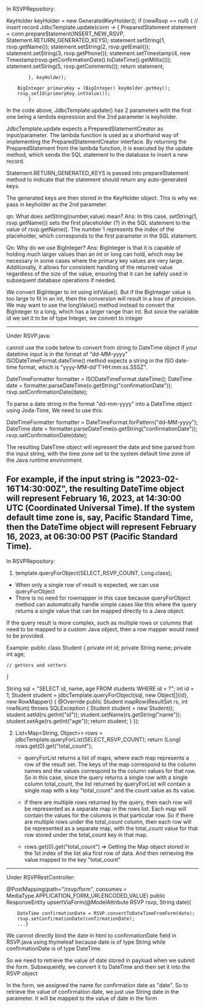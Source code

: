 
In RSVPRepository:

KeyHolder keyHolder = new GeneratedKeyHolder();
        if (newRsvp == null) {
            // insert record
            JdbcTemplate.update(conn -> {
                PreparedStatement statement = conn.prepareStatement(INSERT_NEW_RSVP, Statement.RETURN_GENERATED_KEYS);
                statement.setString(1, rsvp.getName());
                statement.setString(2, rsvp.getEmail());
                statement.setString(3, rsvp.getPhone());
                statement.setTimestamp(4, new Timestamp(rsvp.getConfirmationDate().toDateTime().getMillis()));
                statement.setString(5, rsvp.getComments());
                return statement;

            }, keyHolder);

        BigInteger primaryKey = (BigInteger) keyHolder.getKey();
        rsvp.setId(primaryKey.intValue());
            }

In the code above, JdbcTemplate.update() has 2 parameters with the first one being a lambda expression and the 2nd parameter is keyholder.

JdbcTemplate.update expects a PreparedStatementCreator as input/parameter. The lambda function is used as a shorthand way of implementing the PreparedStatementCreator interface.
By returning the PreparedStatement from the lambda function, it is executed by the update method, which sends the SQL statement to the database to insert a new record. 

Statement.RETURN_GENERATED_KEYS is passed into prepareStatement method to indicate that the statement should return any auto-generated keys.

The generated keys are then stored in the KeyHolder object. This is why we pass in keyholder as the 2nd parameter.

qn: What does setString(number,value) mean?
Ans: In this case, setString(1, rsvp.getName()) sets the first placeholder (?) in the SQL statement to the value of rsvp.getName(). The number 1 represents the index of the placeholder, which corresponds to the first parameter in the SQL statement.

Qn: Why do we use BigInteger?
Ans: BigInteger is that it is capable of holding much larger values than an int or long can hold, which may be necessary in some cases where the primary key values are very large. Additionally, it allows for consistent handling of the returned value regardless of the size of the value, ensuring that it can be safely used in subsequent database operations if needed.

We convert BigInteger to int using intValue(). But if the BigInteger value is too large to fit in an int, then the conversion will result in a loss of precision. We may want to use the longValue() method instead to convert the BigInteger to a long, which has a larger range than int.
But since the variable id we set it to be of type Integer, we convert to integer

--------------------------------------------------------------------------------------------------------

Under RSVP.java:

cannot use the code below to convert from string to DateTime object if your datetime input is in the format of "dd-MM-yyyy"
ISODateTimeFormat.dateTime() method expects a string in the ISO date-time format, which is "yyyy-MM-dd'T'HH:mm:ss.SSSZ".

DateTimeFormatter formatter = ISODateTimeFormat.dateTime();
DateTime date = formatter.parseDateTime(o.getString("confirmationDate"));
rsvp.setConfirmationDate(date);

To parse a date string in the format "dd-mm-yyyy" into a DateTime object using Joda-Time, We need to use this:

DateTimeFormatter formatter = DateTimeFormat.forPattern("dd-MM-yyyy");
DateTime date = formatter.parseDateTime(o.getString("confirmationDate"));
rsvp.setConfirmationDate(date);

The resulting DateTime object will represent the date and time parsed from the input string, with the time zone set to the system default time zone of the Java runtime environment.

For example, if the input string is "2023-02-16T14:30:00Z", the resulting DateTime object will represent February 16, 2023, at 14:30:00 UTC (Coordinated Universal Time). If the system default time zone is, say, Pacific Standard Time, then the DateTime object will represent February 16, 2023, at 06:30:00 PST (Pacific Standard Time).
-----------------------------------------------------------------------------------------

In RSVPRepository:

1.  template.queryForObject(SELECT_RSVP_COUNT, Long.class);

- When only a single row of result is expected, we can use queryForObject
- There is no need for rowmapper in this case because queryForObject method can automatically handle simple cases like this where the query returns a single value that can be mapped directly to a Java object.

If the query result is more complex, such as multiple rows or columns that need to be mapped to a custom Java object, then a row mapper would need to be provided.

Example:
public class Student {
    private int id;
    private String name;
    private int age;

    // getters and setters
}

String sql = "SELECT id, name, age FROM students WHERE id = ?";
int id = 1;
Student student = jdbcTemplate.queryForObject(sql, new Object[]{id}, new RowMapper<Student>() {
    @Override
    public Student mapRow(ResultSet rs, int rowNum) throws SQLException {
        Student student = new Student();
        student.setId(rs.getInt("id"));
        student.setName(rs.getString("name"));
        student.setAge(rs.getInt("age"));
        return student;
    }
});

2.
    List<Map<String, Object>> rows = jdbcTemplate.queryForList(SELECT_RSVP_COUNT);
    return (Long) rows.get(0).get("total_count");

    - queryForList returns a list of maps, where each map represents a row of the result set. The keys of the map correspond to the column names and the values correspond to the column values for that row. 
    So in this case, since the query returns a single row with a single column total_count, the list returned by queryForList will contain a single map with a key "total_count" and the count value as its value.

    -  if there are multiple rows returned by the query, then each row will be represented as a separate map in the rows list. Each map will contain the values for the columns in that particular row. So if there are multiple rows under the total_count column, then each row will be represented as a separate map, with the total_count value for that row stored under the total_count key in that map.

    - rows.get(0).get("total_count") => Getting the Map object stored in the 1st index of the list aka first row of data. And then retrieving the value mapped to the key "total_count"
-------------------------------------------------------------------------------------------------------------------

Under RSVPRestController:

@PostMapping(path="/rsvp/form", consumes = MediaType.APPLICATION_FORM_URLENCODED_VALUE)
    public ResponseEntity<String> upsertViaForm(@ModelAttribute RSVP rsvp, String date){

        DateTime confirmationDate = RSVP.convertToDateTimeFromForm(date);
        rsvp.setConfirmationDate(confirmationDate);
        ...}

We cannot directly bind the date in html to confirmationDate field in RSVP.java using thymeleaf because date is of type String while confirmationDate is of type DateTime.

So we need to retrieve the value of date stored in payload when we submit the form. Subsequently, we convert it to DateTime and then set it into the RSVP object

In the form, we assigned the name for confirmation date as "date". So to retrieve the value of confirmation date, we just use String date in the parameter. It will be mapped to the value of date in the form